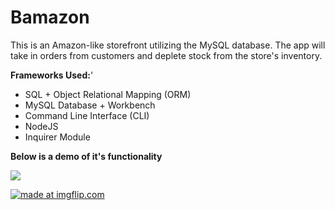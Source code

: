 # Bamazon

This is an Amazon-like storefront utilizing the MySQL database. 
The app will take in orders from customers and deplete stock from the store's inventory.

**Frameworks Used:**'
* SQL + Object Relational Mapping (ORM)
* MySQL Database + Workbench
* Command Line Interface (CLI)
* NodeJS
* Inquirer Module

**Below is a demo of it's functionality**

![](bamazon-GIF.gif)

<a href="https://imgflip.com/gif/33s6wh"><img src="https://i.imgflip.com/33s6wh.gif" title="made at imgflip.com"/></a>

